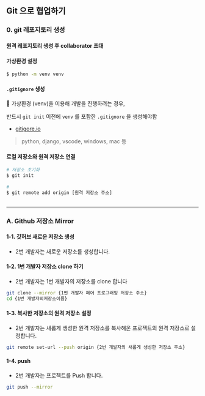 ## Git 으로 협업하기 



### 0. git 레포지토리 생성

#### 원격 레포지토리 생성 후 collaborator 초대



#### 가상환경 설정 

```bash
$ python -m venv venv
```

####  `.gitignore` 생성
📌 가상환경 (venv)을 이용해 개발을 진행하려는 경우, 

반드시 `git init` 이전에 `venv` 를 포함한 `.gitignore` 을 생성해야함 

- [gitigore.io](https://www.toptal.com/developers/gitignore/)
> python, django, vscode, windows, mac 등


#### 로컬 저장소와 원격 저장소 연결
```bash
# 저장소 초기화
$ git init
	
#
$ git remote add origin [원격 저장소 주소]
	
```

---

### A. Github 저장소 Mirror

#### 1-1. 깃허브 새로운 저장소 생성

- 2번 개발자는 새로운 저장소를 생성합니다.

#### 1-2. 1번 개발자 저장소 clone 하기

- 2번 개발자는 1번 개발자의 저장소를 clone 합니다

```bash
git clone --mirror {1번 개발자 페어 프로그래밍 저장소 주소}
cd {1번 개발자의저장소이름}
```

#### 1-3. 복사한 저장소의 원격 저장소 설정

- 2번 개발자는 새롭게 생성한 원격 저장소를 복사해온 프로젝트의 원격 저장소로 설정합니다.

```bash
git remote set-url --push origin {2번 개발자의 새롭게 생성한 저장소 주소}
```

#### 1-4. push

- 2번 개발자는 프로젝트를 Push 합니다.

```bash
git push --mirror
```
